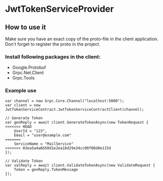 # JwtTokenServiceProvider

## How to use it

Make sure you have an exact copy of the proto-file in the client application. Don't forget to register the proto in the project.

### Install following packages in the client:
- Google.Protobuf
- Grpc.Net.Client
- Grpc.Tools

### Example use

```
var channel = new Grpc.Core.Channel("localhost:5000");
var client = new JwtTokenServiceContract.JwtTokenServiceContractClient(channel);

// Generate Token
var genReply = await client.GenerateTokenAsync(new TokenRequest {
<<<<<<< HEAD
    UserId = "123",
    Email = "user@example.com"
=======
    ServiceName = "MailService"
>>>>>>> 03ea5a4a6b50d1e2ea18d29e34cc00f00d0e115d
});

// Validate Token
var valReply = await client.ValidateTokenAsync(new ValidateRequest {
    Token = genReply.TokenMessage
});
```
